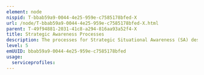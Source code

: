 ```yaml
---
element: node
nispid: T-bbab59a9-0044-4e25-959e-c7585178bfed-X
url: /node/T-bbab59a9-0044-4e25-959e-c7585178bfed-X.html
parent: T-49f94881-2031-41c8-a294-816aa93a52f4-X
title: Strategic Awareness Processes
description: The processes for Strategic Situational Awareness (SA) describe the activities to to characterize the current and future operating environment including adversary capabilities and distribution of forces, detect attacks, and discern actual attacks from false alarms across the spectrum of conflict, both conventional and nuclear. Governments must have these adequate, sufficient and flexible capabilities to respond to current and future challenges. Through its [[Defence Planning Processes]] the defence enterprise identifies the capabilities and forces it requires.
level: 5
emUUID: bbab59a9-0044-4e25-959e-c7585178bfed
usage:
  serviceprofiles:
---
```

